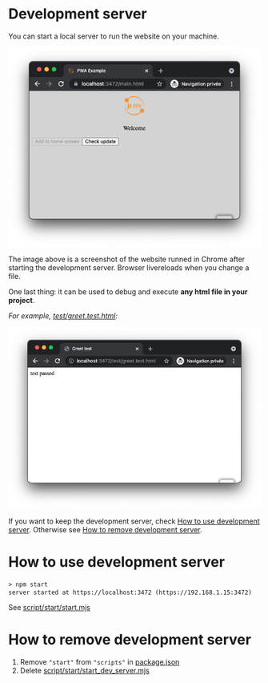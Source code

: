 # Development server

You can start a local server to run the website on your machine.

![stuff](./pwa_dev_server.png)

The image above is a screenshot of the website runned in Chrome after starting the development server. Browser livereloads when you change a file.

One last thing: it can be used to debug and execute **any html file in your project**.

_For example, [test/greet.test.html](../../test/greet.test.html):_

![stuff](./greet_test_chrome.png)

If you want to keep the development server, check [How to use development server](#how-to-use-development-server). Otherwise see [How to remove development server](#how-to-remove-development-server).

# How to use development server

```console
> npm start
server started at https://localhost:3472 (https://192.168.1.15:3472)
```

See [script/start/start.mjs](../../script/start/start.mjs)

# How to remove development server

1. Remove `"start"` from `"scripts"` in [package.json](../../package.json#L25)
2. Delete [script/start/start_dev_server.mjs](../../script/start/start_dev_server.mjs)
